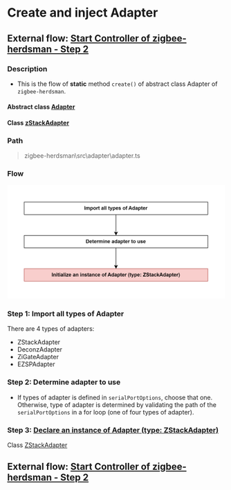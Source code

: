 # Create and inject Adapter 

## External flow: [Start Controller of zigbee-herdsman - Step 2](5_3_4_start_controller_of_zigbee-herdsman.md#step-2-create-and-inject-adapter)

### Description
- This is the flow of **static** method `create()` of abstract class Adapter of `zigbee-herdsman`.
  
#### Abstract class [Adapter](...)

#### Class [zStackAdapter]()

### Path
> zigbee-herdsman\src\adapter\adapter.ts

### Flow

<img src="../images/5_3_4_2_create_and_inject_adapter.png" width="550"/>

### Step 1: Import all types of Adapter
There are 4 types of adapters:
- ZStackAdapter
- DeconzAdapter
- ZiGateAdapter
- EZSPAdapter

### Step 2: Determine adapter to use
- If types of adapter is defined in `serialPortOptions`, choose that one. Otherwise, type of adapter is determined by validating the path of the `serialPortOptions` in a for loop (one of four types of adapter). 

### Step 3: [Declare an instance of Adapter (type: ZStackAdapter)](5_3_4_2_3_declare_an_instance_of_adapter_(type_zstackadapter).md)

Class [ZStackAdapter](...)

## External flow: [Start Controller of zigbee-herdsman - Step 2](5_3_4_start_controller_of_zigbee-herdsman.md#step-2-create-and-inject-adapter)
